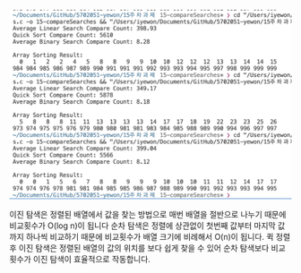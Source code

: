![](compareSearches.png)

이진 탐색은 정렬된 배열에서 값을 찾는 방법으로 매번 배열을 절반으로 나누기 때문에 비교횟수가 O(log n)이 됩니다
순차 탐색은 정렬에 상관없이 첫번째 값부터 마지막 값까지 하나씩 비교하기 때문에 비교횟수가 배열 크기에 비례해서 O(n)이 됩니다.
퀵 정렬 후 이진 탐색은 정렬된 배열의 값의 위치를 보다 쉽게 찾을 수 있어 순차 탐색보다 비교 횟수가 이진 탐색이 효율적으로 작동합니다.
